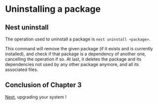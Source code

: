 # Uninstalling a package

## Nest uninstall

The operation used to uninstall a package is `nest uninstall <package>`.

This command will remove the given package (if it exists and is currently installed), and check if that package is a dependency of another one, cancelling the operation if so. At last, it deletes the package and its dependencies not used by any other package anymore, and all its associated files.

## Conclusion of Chapter 3
[//]: # (TODO: add link to the next chapter)
[Next](), upgrading your system !